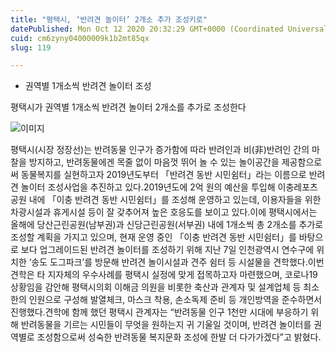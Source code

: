 ```yaml
---
title: "평택시, ‘반려견 놀이터’ 2개소 추가 조성키로"
datePublished: Mon Oct 12 2020 20:32:29 GMT+0000 (Coordinated Universal Time)
cuid: cm6zyny04000009k1b2mt85qx
slug: 119

---
```



- 권역별 1개소씩 반려견 놀이터 조성

평택시가 권역별 1개소씩 반려견 놀이터 2개소를 추가로 조성한다

![이미지](https://cdn.hashnode.com/res/hashnode/image/upload/v1739246842735/a81cec30-4c2a-424b-a715-ea032d88deb5.jpeg)

평택시(시장 정장선)는 반려동물 인구가 증가함에 따라 반려인과 비(非)반려인 간의 마찰을 방지하고, 반려동물에겐 목줄 없이 마음껏 뛰어 놀 수 있는 놀이공간을 제공함으로써 동물복지를 실현하고자 2019년도부터 「반려견 동반 시민쉼터」라는 이름으로 반려견 놀이터 조성사업을 추진하고 있다.2019년도에 2억 원의 예산을 투입해 이충레포츠공원 내에 「이충 반려견 동반 시민쉼터」를 조성해 운영하고 있는데, 이용자들을 위한 차광시설과 휴게시설 등이 잘 갖추어져 높은 호응도를 보이고 있다.이에 평택시에서는 올해에 당산근린공원(남부권)과 신당근린공원(서부권) 내에 1개소씩 총 2개소를 추가로 조성할 계획을 가지고 있으며, 현재 운영 중인 「이충 반려견 동반 시민쉼터」를 바탕으로 보다 업그레이드된 반려견 놀이터를 조성하기 위해 지난 7일 인천광역시 연수구에 위치한 ‘송도 도그파크’를 방문해 반려견 놀이시설과 견주 쉼터 등 시설물을 견학했다.이번 견학은 타 지자체의 우수사례를 평택시 실정에 맞게 접목하고자 마련했으며, 코로나19 상황임을 감안해 평택시의회 이해금 의원을 비롯한 축산과 관계자 및 설계업체 등 최소한의 인원으로 구성해 발열체크, 마스크 착용, 손소독제 준비 등 개인방역을 준수하면서 진행했다.견학에 함께 했던 평택시 관계자는 “반려동물 인구 1천만 시대에 부응하기 위해 반려동물을 기르는 시민들이 무엇을 원하는지 귀 기울일 것이며, 반려견 놀이터를 권역별로 조성함으로써 성숙한 반려동물 복지문화 조성에 한발 더 다가가겠다”고 밝혔다.